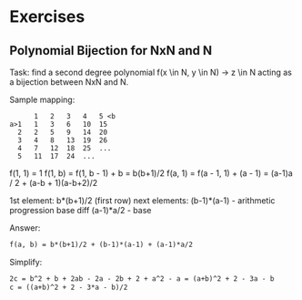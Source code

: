 # Exercises

## Polynomial Bijection for NxN and N

Task: find a second degree polynomial f(x \in N, y \in N) -> z \in N acting as a bijection between NxN and N.

Sample mapping:

```text
      1   2   3   4   5 <b
a>1   1   3   6   10  15
  2   2   5   9   14  20
  3   4   8   13  19  26
  4   7   12  18  25  ...   
  5   11  17  24  ...
```

f(1, 1) = 1
f(1, b) = f(1, b - 1) + b = b(b+1)/2
f(a, 1) = f(a - 1, 1) + (a - 1) = (a-1)a / 2 + (a-b + 1)(a-b+2)/2

1st element: b*(b+1)/2 (first row)
next elements:
  (b-1)*(a-1) - arithmetic progression base diff
  (a-1)*a/2 - base

Answer:


```tex
f(a, b) = b*(b+1)/2 + (b-1)*(a-1) + (a-1)*a/2
```

Simplify:

```tex
2c = b^2 + b + 2ab - 2a - 2b + 2 + a^2 - a = (a+b)^2 + 2 - 3a - b
c = ((a+b)^2 + 2 - 3*a - b)/2
```
